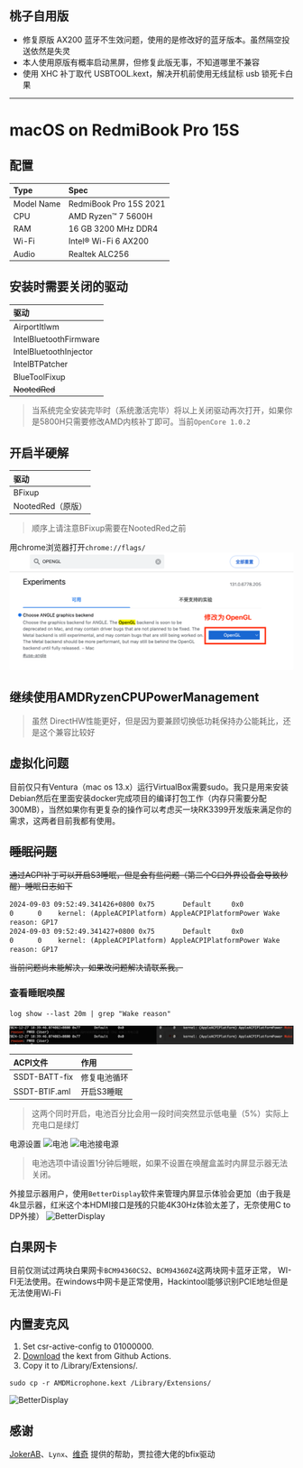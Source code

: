 ## 桃子自用版
- 修复原版 AX200 蓝牙不生效问题，使用的是修改好的蓝牙版本。虽然隔空投送依然是失灵
- 本人使用原版有概率启动黑屏，但修复此版无事，不知道哪里不兼容
- 使用 XHC 补丁取代 USBTOOL.kext，解决开机前使用无线鼠标 usb 锁死卡白果
--------
# macOS on RedmiBook Pro 15S
## 配置

Type | Spec
:---------|:---------
Model Name | RedmiBook Pro 15S 2021
CPU | AMD Ryzen™ 7 5600H
RAM | 16 GB 3200 MHz DDR4
Wi-Fi | Intel® Wi-Fi 6 AX200
Audio | Realtek ALC256

## 安装时需要关闭的驱动

驱动 | 
:---------|
AirportItlwm |
IntelBluetoothFirmware |
IntelBluetoothInjector | 
IntelBTPatcher | 
BlueToolFixup | 
~~NootedRed~~ | 

> 当系统完全安装完毕时（系统激活完毕）将以上关闭驱动再次打开，如果你是5800H只需要修改AMD内核补丁即可。当前`OpenCore 1.0.2`

## 开启半硬解

驱动 | 
:---------| 
BFixup | 
NootedRed（原版） | 

> 顺序上请注意BFixup需要在NootedRed之前

用chrome浏览器打开`chrome://flags/`
![chrome开启OpenGl](images/chrome开启OpenGl.png)


## 继续使用AMDRyzenCPUPowerManagement

> 虽然 DirectHW性能更好，但是因为要兼顾切换低功耗保持办公能耗比，还是这个兼容比较好

## 虚拟化问题
目前仅只有Ventura（mac os 13.x）运行VirtualBox需要sudo。我只是用来安装Debian然后在里面安装docker完成项目的编译打包工作（内存只需要分配300MB），当然如果你有更复杂的操作可以考虑买一块RK3399开发版来满足你的需求，这两者目前我都有使用。

## ~~睡眠问题~~
~~通过ACPI补丁可以开启S3睡眠，但是会有些问题（第二个C口外界设备会导致秒醒）睡眠日志如下~~
```text
2024-09-03 09:52:49.341426+0800 0x75       Default     0x0                  0      0    kernel: (AppleACPIPlatform) AppleACPIPlatformPower Wake reason: GP17
2024-09-03 09:52:49.341427+0800 0x75       Default     0x0                  0      0    kernel: (AppleACPIPlatform) AppleACPIPlatformPower Wake reason: GP17
```
~~当前问题尚未能解决，如果改问题解决请联系我。~~

### 查看睡眠唤醒
```text
log show --last 20m | grep "Wake reason"
```
![睡眠正常](images/睡眠正常.png)

ACPI文件 | 作用
:---------|:---------
SSDT-BATT-fix | 修复电池循环
SSDT-BTIF.aml | 开启S3睡眠

> 这两个同时开启，电池百分比会用一段时间突然显示低电量（5%）实际上充电口是绿灯

电源设置
![电池](images/s3/电池-1.jpg)
![电池接电源](images/s3//电池-2.jpg)

> 电池选项中请设置1分钟后睡眠，如果不设置在唤醒盒盖时内屏显示器无法关闭。

外接显示器用户，使用`BetterDisplay`软件来管理内屏显示体验会更加（由于我是4k显示器，红米这个本HDMI接口是残的只能4K30Hz体验太差了，无奈使用C to DP外接）
![BetterDisplay](images/BetterDisplay.jpg)

## 白果网卡
目前仅测试过两块白果网卡`BCM94360CS2`、`BCM94360Z4`这两块网卡蓝牙正常， WI-FI无法使用。在windows中网卡是正常使用，Hackintool能够识别PCIE地址但是无法使用Wi-Fi

## 内置麦克风
1. Set csr-active-config to 01000000.
2. [Download](https://github.com/qhuyduong/AMDMicrophone/releases/latest) the kext from Github Actions.
3. Copy it to /Library/Extensions/.

```shell
sudo cp -r AMDMicrophone.kext /Library/Extensions/
```

![BetterDisplay](images/内置麦克风.jpg)

## 感谢
[JokerAB](https://github.com/JokerAB)、`Lynx`、[维奇](https://github.com/weachy) 提供的帮助，贾拉德大佬的bfix驱动
